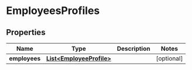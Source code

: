 

# EmployeesProfiles


## Properties

| Name | Type | Description | Notes |
|------------ | ------------- | ------------- | -------------|
|**employees** | [**List&lt;EmployeeProfile&gt;**](EmployeeProfile.md) |  |  [optional] |



